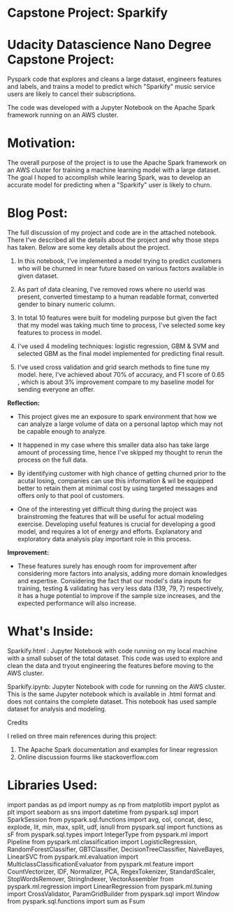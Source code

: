 # Capstone Project: Sparkify

# Udacity Datascience Nano Degree Capstone Project:

Pyspark code that explores and cleans a large dataset, engineers features and labels, and trains a model to predict which "Sparkify" music service users are likely to cancel their subscriptions.

The code was developed with a Jupyter Notebook on the Apache Spark framework running on an AWS cluster.

# Motivation:

The overall purpose of the project is to use the Apache Spark framework on an AWS cluster for training a machine learning model with a large dataset. The goal I hoped to accomplish while learing Spark, was to develop an accurate model for predicting when a "Sparkify" user is likely to churn.

# Blog Post:

The full discussion of my project and code are in the attached notebook. There I've described all the details about the project and why those steps has taken. Below are some key details about the project.

1. In this notebook, I've implemented a model trying to predict customers who will be churned in near future based on various factors available in given dataset. 

2. As part of data cleaning, I've removed rows where no userId was present, converted timestamp to a human readable format, converted gender to binary numeric column. 

3. In total 10 features were built for modeling purpose but given the fact that my model was taking much time to process, I've selected some key features to process in model. 

4. I've used 4 modeling techniques: logistic regression, GBM & SVM and selected GBM as the final model implemented for predicting final result. 

5. I've used cross validation and grid search methods to fine tune my model. here, I've achieved about 70% of accuracy, and F1 score of 0.65 , which is about 3% improvement compare to my baseline model for sending everyone an offer.

**Reflection:**

- This project gives me an exposure to spark environment that how we can analyze a large volume of data on a personal laptop which may not be capable enough to analyze. 

- It happened in my case where this smaller data also has take large amount of processing time, hence I've skipped my thought to rerun the process on the full data.

- By identifying customer with high chance of getting churned prior to the acutal losing, companies can use this information & wil be equipped better to retain them at minimal cost by using targeted messages and offers only to that pool of customers.

- One of the interesting yet difficult thing during the project was brainstroming the features that will be useful for actual modeling exercise. Developing useful features is crucial for developing a good model, and requires a lot of energy and efforts. Explanatory and exploratory data analysis play important role in this process.

**Improvement:**

- These features surely has enough room for improvement after considering more factors into analysis, adding more domain knowledges and expertise. Considering the fact that our model's data inputs for training, testing & validating has very less data (139, 79, 7) respectively, it has a huge potential to improve if the sample size increases, and the expected performance will also increase.

# What's Inside:

Sparkify.html : Jupyter Notebook with code running on my local machine with a small subset of the total dataset. This code was used to explore and clean the data and tryout engineering the features before moving to the AWS cluster.

Sparkify.ipynb: Jupyter Notebook with code for running on the AWS cluster. This is the same Jupyter notebook which is available in .html format and does not contains the complete dataset. This notebook has used sample dataset for analysis and modeling.

Credits

I relied on three main references during this project:

1. The Apache Spark documentation and examples for linear regression
2. Online discussion fourms like stackoverflow.com

# Libraries Used:

import pandas as pd
import numpy as np
from matplotlib import pyplot as plt
import seaborn as sns
import datetime
from pyspark.sql import SparkSession
from pyspark.sql.functions import avg, col, concat, desc, explode, lit, min, max, split, udf, isnull
from pyspark.sql import functions as sF
from pyspark.sql.types import IntegerType
from pyspark.ml import Pipeline
from pyspark.ml.classification import LogisticRegression, RandomForestClassifier, GBTClassifier, DecisionTreeClassifier, NaiveBayes, LinearSVC
from pyspark.ml.evaluation import MulticlassClassificationEvaluator
from pyspark.ml.feature import CountVectorizer, IDF, Normalizer, PCA, RegexTokenizer, StandardScaler, StopWordsRemover, StringIndexer, VectorAssembler
from pyspark.ml.regression import LinearRegression
from pyspark.ml.tuning import CrossValidator, ParamGridBuilder
from pyspark.sql import Window
from pyspark.sql.functions import sum as Fsum

